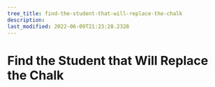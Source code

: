 ```yaml
---
tree_title: find-the-student-that-will-replace-the-chalk
description: 
last_modified: 2022-06-09T21:23:28.2328
---
```


# Find the Student that Will Replace the Chalk
